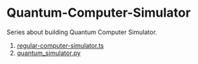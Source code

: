 # Quantum-Computer-Simulator
Series about building Quantum Computer Simulator.

1. [regular-computer-simulator.ts](/regular-computer-simulator.ts)
2. [quantum_simulator.py](/quantum_simulator.py)
